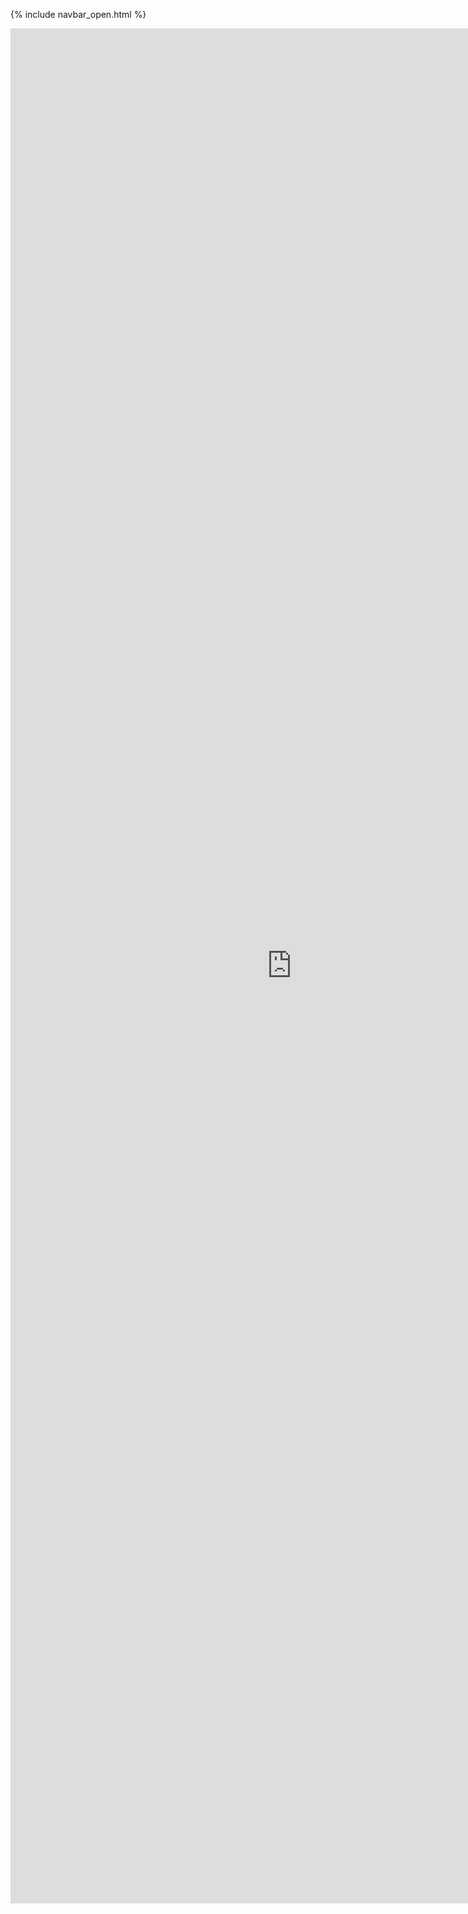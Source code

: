{% include navbar_open.html %}


<p>
    <iframe class="embed" src="https://github.com/uit-sok-1003-h22/notebooks"  width="900" height="3000" frameBorder="0"></iframe>
</p>
